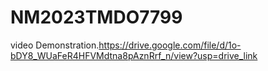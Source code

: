 # NM2023TMDO7799

video Demonstration.https://drive.google.com/file/d/1o-bDY8_WUaFeR4HFVMdtna8pAznRrf_n/view?usp=drive_link
